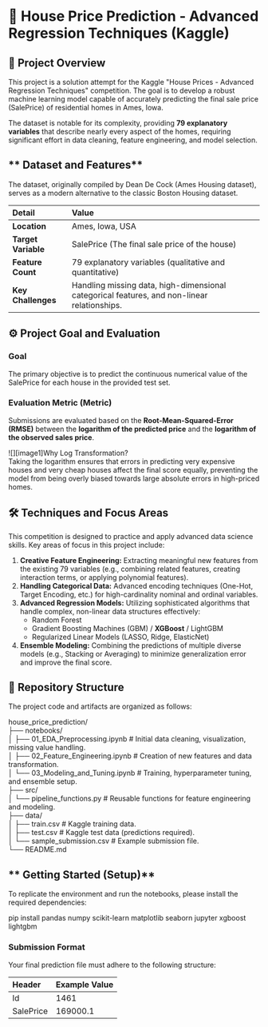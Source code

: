 # **🏡 House Price Prediction \- Advanced Regression Techniques (Kaggle)**

## **🎯 Project Overview**

This project is a solution attempt for the Kaggle "House Prices \- Advanced Regression Techniques" competition. The goal is to develop a robust machine learning model capable of accurately predicting the final sale price (SalePrice) of residential homes in Ames, Iowa.

The dataset is notable for its complexity, providing **79 explanatory variables** that describe nearly every aspect of the homes, requiring significant effort in data cleaning, feature engineering, and model selection.

## ** Dataset and Features**

The dataset, originally compiled by Dean De Cock (Ames Housing dataset), serves as a modern alternative to the classic Boston Housing dataset.

| Detail | Value |
| :---- | :---- |
| **Location** | Ames, Iowa, USA |
| **Target Variable** | SalePrice (The final sale price of the house) |
| **Feature Count** | 79 explanatory variables (qualitative and quantitative) |
| **Key Challenges** | Handling missing data, high-dimensional categorical features, and non-linear relationships. |

## **⚙️ Project Goal and Evaluation**

### **Goal**

The primary objective is to predict the continuous numerical value of the SalePrice for each house in the provided test set.

### **Evaluation Metric (Metric)**

Submissions are evaluated based on the **Root-Mean-Squared-Error (RMSE)** between the **logarithm of the predicted price** and the **logarithm of the observed sales price**.

![][image1]Why Log Transformation?  
Taking the logarithm ensures that errors in predicting very expensive houses and very cheap houses affect the final score equally, preventing the model from being overly biased towards large absolute errors in high-priced homes.

## **🛠️ Techniques and Focus Areas**

This competition is designed to practice and apply advanced data science skills. Key areas of focus in this project include:

1. **Creative Feature Engineering:** Extracting meaningful new features from the existing 79 variables (e.g., combining related features, creating interaction terms, or applying polynomial features).  
2. **Handling Categorical Data:** Advanced encoding techniques (One-Hot, Target Encoding, etc.) for high-cardinality nominal and ordinal variables.  
3. **Advanced Regression Models:** Utilizing sophisticated algorithms that handle complex, non-linear data structures effectively:  
   * Random Forest  
   * Gradient Boosting Machines (GBM) / **XGBoost** / LightGBM  
   * Regularized Linear Models (LASSO, Ridge, ElasticNet)  
4. **Ensemble Modeling:** Combining the predictions of multiple diverse models (e.g., Stacking or Averaging) to minimize generalization error and improve the final score.

## **📁 Repository Structure**

The project code and artifacts are organized as follows:

house\_price\_prediction/  
├── notebooks/  
│   ├── 01\_EDA\_Preprocessing.ipynb  \# Initial data cleaning, visualization, missing value handling.  
│   ├── 02\_Feature\_Engineering.ipynb \# Creation of new features and data transformation.  
│   └── 03\_Modeling\_and\_Tuning.ipynb \# Training, hyperparameter tuning, and ensemble setup.  
├── src/  
│   └── pipeline\_functions.py        \# Reusable functions for feature engineering and modeling.  
├── data/  
│   ├── train.csv                    \# Kaggle training data.  
│   ├── test.csv                     \# Kaggle test data (predictions required).  
│   └── sample\_submission.csv        \# Example submission file.  
└── README.md

## ** Getting Started (Setup)**

To replicate the environment and run the notebooks, please install the required dependencies:

pip install pandas numpy scikit-learn matplotlib seaborn jupyter xgboost lightgbm

### **Submission Format**

Your final prediction file must adhere to the following structure:

| Header | Example Value |
| :---- | :---- |
| Id | 1461 |
| SalePrice | 169000.1 |
